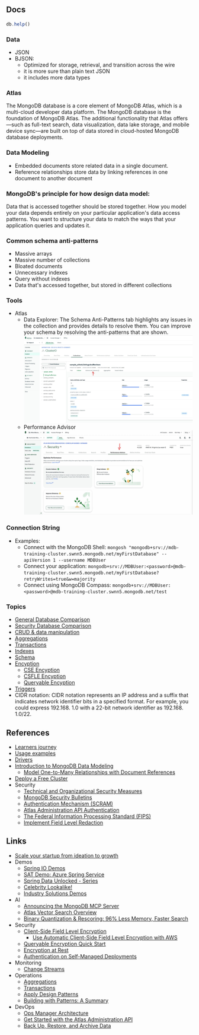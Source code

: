 
## Docs 

```js
db.help()
```

### Data
- JSON
- BJSON: 
    - Optimized for storage, retrieval, and transition across the wire
    - it is more sure than plain text JSON
    - it includes more data types

### Atlas
The MongoDB database is a core element of MongoDB Atlas, which is a multi-cloud developer data platform. The MongoDB database is the foundation of MongoDB Atlas. The additional functionality that Atlas offers—such as full-text search, data visualization, data lake storage, and mobile device sync—are built on top of data stored in cloud-hosted MongoDB database deployments.

### Data Modeling
- Embedded documents store related data in a single document.
- Reference relationships store data by linking references in one document to another document

### MongoDB's principle for how design data model:
Data that is accessed together should be stored together. How you model your data depends entirely on your particular application's data access patterns. You want to structure your data to match the ways that your application queries and updates it.

### Common schema anti-patterns
- Massive arrays
- Massive number of collections 
- Bloated documents 
- Unnecessary indexes
- Query without indexes
- Data that's accessed together, but stored in different collections 

### Tools 
- Atlas 
    - Data Explorer: The Schema Anti-Patterns tab highlights any issues in the collection and provides details to resolve them. You can improve your schema by resolving the anti-patterns that are shown.
    ![](../rsc/data.explore.jpg)
    - Performance Advisor
    ![](../rsc/performance.tool.jpg)

### Connection String
- Examples:
    - Connect with the MongoDB Shell: `mongosh "mongodb+srv://mdb-training-cluster.swnn5.mongodb.net/myFirstDatabase" --apiVersion 1 --username MDBUser`
    - Connect your application: `mongodb+srv://MDBUser:<password>@mdb-training-cluster.swnn5.mongodb.net/myFirstDatabase?retryWrites=true&w=majority`
    - Connect using MongoDB Compass: `mongodb+srv://MDBUser:<password>@mdb-training-cluster.swnn5.mongodb.net/test`

### Topics
- [General Database Comparison](./comparison.md)
- [Security Database Comparison](./comparison.security.md)
- [CRUD & data manipulation](./crud.md) 
- [Aggregations](./agregation.md) 
- [Transactions](./transactions.md) 
- [Indexes](./indexes.md) 
- [Schema](./schema.md)
- [Encyption](./encryption.md)
    - [CSE Encyption](./encryption.cse.md)
    - [CSFLE Encyption](./encryption.csfle.md)
    - [Queryable Encyption](./encryption.queryable.md)
- [Triggers](./triggers.md)
- CIDR notation: CIDR notation represents an IP address and a suffix that indicates network identifier bits in a specified format. For example, you could express 192.168. 1.0 with a 22-bit network identifier as 192.168. 1.0/22.

## References 
- [Learners journey](https://learn.mongodb.com/pages/learners-journey)
- [Usage examples](https://www.mongodb.com/docs/drivers/node/current/usage-examples/)
- [Drivers](https://www.mongodb.com/docs/drivers/)
- [Introduction to MongoDB Data Modeling](https://learn.mongodb.com/learn/course/introduction-to-mongodb-data-modeling/conclusion/learn?client=customer&page=2)
    - [Model One-to-Many Relationships with Document References](https://www.mongodb.com/docs/manual/tutorial/model-referenced-one-to-many-relationships-between-documents/?_ga=2.64006886.810066485.1665291537-836515500.1666025886)
- [Deploy a Free Cluster](https://www.mongodb.com/docs/atlas/tutorial/deploy-free-tier-cluster/?utm_source=Iterable&utm_medium=email&utm_campaign=campaign_7715097)
- Security
    - [Technical and Organizational Security Measures](https://www.mongodb.com/legal/customer-service-agreement/technical-and-organizational-security-measures)
    - [MongoDB Security Bulletins](https://www.mongodb.com/resources/products/mongodb-security-bulletins)
    - [Authentication Mechanism (SCRAM)](https://www.mongodb.com/docs/manual/core/security-scram/)
    - [Atlas Administration API Authentication](https://www.mongodb.com/docs/atlas/api/api-authentication/)
    - [The Federal Information Processing Standard (FIPS)](https://www.mongodb.com/docs/manual/tutorial/configure-fips/#std-label-fips-overview)
    - [Implement Field Level Redaction](https://www.mongodb.com/docs/manual/tutorial/implement-field-level-redaction/)

## Links
- [Scale your startup from ideation to growth](https://www.mongodb.com/solutions/startups)
- Demos
    - [Spring IO Demos](https://sites.google.com/mongodb.com/springio-mongodb/home)
    - [SAT Demo: Azure Spring Service](https://github.com/mongodb-industry-solutions/sat-azure-spring-demo)
    - [Spring Data Unlocked - Series](https://github.com/mongodb-developer/spring-data-unlocked)
    - [Celebrity Lookalike!](https://mongodb-celeb-search.com/)
    - [Industry Solutions Demos](https://demo-portal.industrysolutions.prod.corp.mongodb.com/)
- AI
    - [Announcing the MongoDB MCP Server](https://www.mongodb.com/blog/post/announcing-mongodb-mcp-server)
    - [Atlas Vector Search Overview](https://www.mongodb.com/docs/atlas/atlas-vector-search/vector-search-overview/)
    - [Binary Quantization & Rescoring: 96% Less Memory, Faster Search](https://www.mongodb.com/blog/post/binary-quantization-rescoring-96-less-memory-faster-search)
- Security
    - [Client-Side Field Level Encryption](https://www.mongodb.com/docs/manual/core/csfle/)
        - [Use Automatic Client-Side Field Level Encryption with AWS](https://www.mongodb.com/docs/manual/core/csfle/tutorials/aws/aws-automatic/)
    - [Queryable Encryption Quick Start](https://www.mongodb.com/docs/manual/core/queryable-encryption/quick-start/)
    - [Encryption at Rest](https://www.mongodb.com/docs/manual/core/security-encryption-at-rest/)
    - [Authentication on Self-Managed Deployments](https://www.mongodb.com/docs/manual/core/authentication/)
- Monitoring
    - [Change Streams](https://www.mongodb.com/docs/manual/changeStreams/)
- Operations
    - [Aggregations](https://www.mongodb.com/docs/manual/aggregation/)
    - [Transactions](https://www.mongodb.com/docs/manual/core/transactions/)
    - [Apply Design Patterns](https://www.mongodb.com/docs/manual/data-modeling/schema-design-process/apply-patterns/)
    - [Building with Patterns: A Summary](https://www.mongodb.com/blog/post/building-with-patterns-a-summary)
- DevOps
    - [Ops Manager Architecture](https://www.mongodb.com/docs/ops-manager/current/core/system-overview/)
    - [Get Started with the Atlas Administration API](https://www.mongodb.com/docs/atlas/configure-api-access/)
    - [Back Up, Restore, and Archive Data](https://www.mongodb.com/docs/atlas/backup-restore-cluster/)